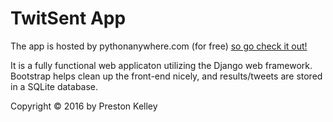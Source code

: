 # TwitSent App

The app is hosted by pythonanywhere.com (for free) [so go check it out!](http://pkelley.pythonanywhere.com/) 

It is a fully functional web applicaton utilizing the Django web framework. Bootstrap helps clean up the front-end nicely, and results/tweets are stored in a SQLite database.


Copyright © 2016 by Preston Kelley
